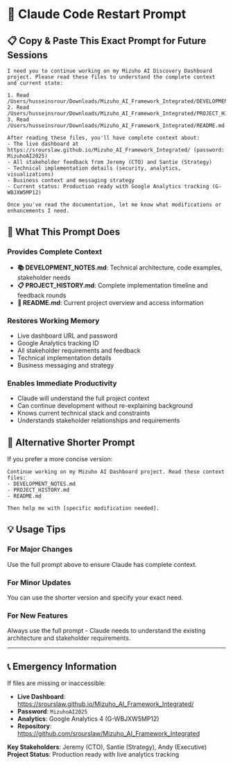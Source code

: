 # 🤖 Claude Code Restart Prompt

## 📋 Copy & Paste This Exact Prompt for Future Sessions

```
I need you to continue working on my Mizuho AI Discovery Dashboard project. Please read these files to understand the complete context and current state:

1. Read /Users/husseinsrour/Downloads/Mizuho_AI_Framework_Integrated/DEVELOPMENT_NOTES.md
2. Read /Users/husseinsrour/Downloads/Mizuho_AI_Framework_Integrated/PROJECT_HISTORY.md
3. Read /Users/husseinsrour/Downloads/Mizuho_AI_Framework_Integrated/README.md

After reading these files, you'll have complete context about:
- The live dashboard at https://srourslaw.github.io/Mizuho_AI_Framework_Integrated/ (password: MizuhoAI2025)
- All stakeholder feedback from Jeremy (CTO) and Santie (Strategy)
- Technical implementation details (security, analytics, visualizations)
- Business context and messaging strategy
- Current status: Production ready with Google Analytics tracking (G-WBJXW5MP12)

Once you've read the documentation, let me know what modifications or enhancements I need.
```

## 🎯 What This Prompt Does

### Provides Complete Context
- **📚 DEVELOPMENT_NOTES.md**: Technical architecture, code examples, stakeholder needs
- **📋 PROJECT_HISTORY.md**: Complete implementation timeline and feedback rounds
- **📖 README.md**: Current project overview and access information

### Restores Working Memory
- Live dashboard URL and password
- Google Analytics tracking ID
- All stakeholder requirements and feedback
- Technical implementation details
- Business messaging and strategy

### Enables Immediate Productivity
- Claude will understand the full project context
- Can continue development without re-explaining background
- Knows current technical stack and constraints
- Understands stakeholder relationships and requirements

## 🔄 Alternative Shorter Prompt

If you prefer a more concise version:

```
Continue working on my Mizuho AI Dashboard project. Read these context files:
- DEVELOPMENT_NOTES.md
- PROJECT_HISTORY.md
- README.md

Then help me with [specific modification needed].
```

## 💡 Usage Tips

### For Major Changes
Use the full prompt above to ensure Claude has complete context.

### For Minor Updates
You can use the shorter version and specify your exact need.

### For New Features
Always use the full prompt - Claude needs to understand the existing architecture and stakeholder requirements.

---

## 📞 Emergency Information

If files are missing or inaccessible:
- **Live Dashboard**: https://srourslaw.github.io/Mizuho_AI_Framework_Integrated/
- **Password**: `MizuhoAI2025`
- **Analytics**: Google Analytics 4 (G-WBJXW5MP12)
- **Repository**: https://github.com/srourslaw/Mizuho_AI_Framework_Integrated

**Key Stakeholders**: Jeremy (CTO), Santie (Strategy), Andy (Executive)
**Project Status**: Production ready with live analytics tracking